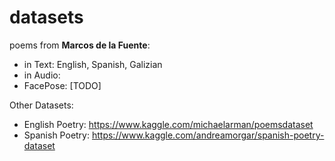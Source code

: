# datasets

poems from **Marcos de la Fuente**:
- in Text:  English, Spanish, Galizian
- in Audio:  
- FacePose: [TODO]


Other Datasets:
- English Poetry: https://www.kaggle.com/michaelarman/poemsdataset
- Spanish Poetry: https://www.kaggle.com/andreamorgar/spanish-poetry-dataset




